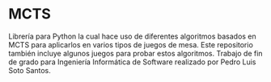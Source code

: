 # MCTS
Librería para Python la cual hace uso de diferentes algoritmos basados en MCTS para aplicarlos en varios tipos de juegos de mesa. Este repositorio también incluye algunos juegos para probar estos algoritmos.
Trabajo de fin de grado para Ingeniería Informática de Software realizado por Pedro Luis Soto Santos.
